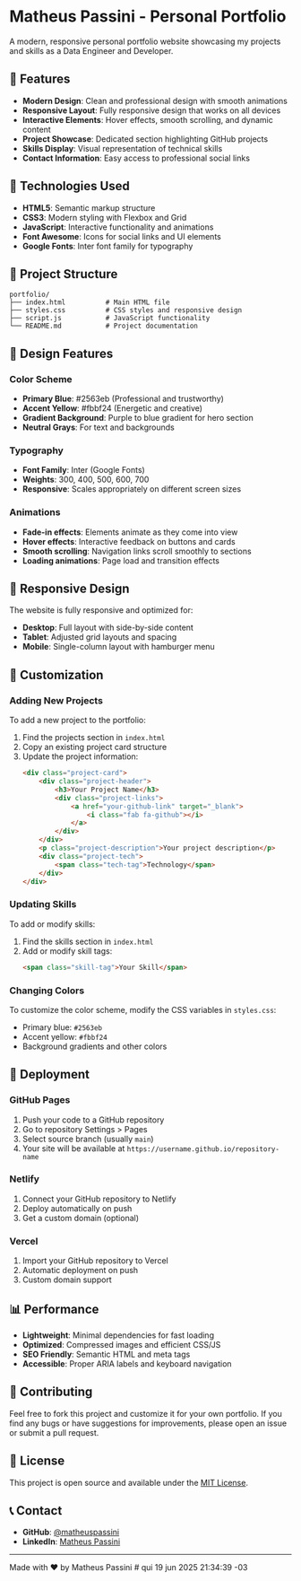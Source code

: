 # Matheus Passini - Personal Portfolio

A modern, responsive personal portfolio website showcasing my projects and skills as a Data Engineer and Developer.

## 🌟 Features

- **Modern Design**: Clean and professional design with smooth animations
- **Responsive Layout**: Fully responsive design that works on all devices
- **Interactive Elements**: Hover effects, smooth scrolling, and dynamic content
- **Project Showcase**: Dedicated section highlighting GitHub projects
- **Skills Display**: Visual representation of technical skills
- **Contact Information**: Easy access to professional social links

## 🚀 Technologies Used

- **HTML5**: Semantic markup structure
- **CSS3**: Modern styling with Flexbox and Grid
- **JavaScript**: Interactive functionality and animations
- **Font Awesome**: Icons for social links and UI elements
- **Google Fonts**: Inter font family for typography

## 📁 Project Structure

```
portfolio/
├── index.html          # Main HTML file
├── styles.css          # CSS styles and responsive design
├── script.js           # JavaScript functionality
└── README.md           # Project documentation
```

## 🎨 Design Features

### Color Scheme
- **Primary Blue**: #2563eb (Professional and trustworthy)
- **Accent Yellow**: #fbbf24 (Energetic and creative)
- **Gradient Background**: Purple to blue gradient for hero section
- **Neutral Grays**: For text and backgrounds

### Typography
- **Font Family**: Inter (Google Fonts)
- **Weights**: 300, 400, 500, 600, 700
- **Responsive**: Scales appropriately on different screen sizes

### Animations
- **Fade-in effects**: Elements animate as they come into view
- **Hover effects**: Interactive feedback on buttons and cards
- **Smooth scrolling**: Navigation links scroll smoothly to sections
- **Loading animations**: Page load and transition effects

## 📱 Responsive Design

The website is fully responsive and optimized for:
- **Desktop**: Full layout with side-by-side content
- **Tablet**: Adjusted grid layouts and spacing
- **Mobile**: Single-column layout with hamburger menu

## 🔧 Customization

### Adding New Projects
To add a new project to the portfolio:

1. Find the projects section in `index.html`
2. Copy an existing project card structure
3. Update the project information:
   ```html
   <div class="project-card">
       <div class="project-header">
           <h3>Your Project Name</h3>
           <div class="project-links">
               <a href="your-github-link" target="_blank">
                   <i class="fab fa-github"></i>
               </a>
           </div>
       </div>
       <p class="project-description">Your project description</p>
       <div class="project-tech">
           <span class="tech-tag">Technology</span>
       </div>
   </div>
   ```

### Updating Skills
To add or modify skills:

1. Find the skills section in `index.html`
2. Add or modify skill tags:
   ```html
   <span class="skill-tag">Your Skill</span>
   ```

### Changing Colors
To customize the color scheme, modify the CSS variables in `styles.css`:
- Primary blue: `#2563eb`
- Accent yellow: `#fbbf24`
- Background gradients and other colors

## 🚀 Deployment

### GitHub Pages
1. Push your code to a GitHub repository
2. Go to repository Settings > Pages
3. Select source branch (usually `main`)
4. Your site will be available at `https://username.github.io/repository-name`

### Netlify
1. Connect your GitHub repository to Netlify
2. Deploy automatically on push
3. Get a custom domain (optional)

### Vercel
1. Import your GitHub repository to Vercel
2. Automatic deployment on push
3. Custom domain support

## 📊 Performance

- **Lightweight**: Minimal dependencies for fast loading
- **Optimized**: Compressed images and efficient CSS/JS
- **SEO Friendly**: Semantic HTML and meta tags
- **Accessible**: Proper ARIA labels and keyboard navigation

## 🤝 Contributing

Feel free to fork this project and customize it for your own portfolio. If you find any bugs or have suggestions for improvements, please open an issue or submit a pull request.

## 📄 License

This project is open source and available under the [MIT License](LICENSE).

## 📞 Contact

- **GitHub**: [@matheuspassini](https://github.com/matheuspassini)
- **LinkedIn**: [Matheus Passini](https://linkedin.com/in/matheus-passini/)

---

Made with ❤️ by Matheus Passini # qui 19 jun 2025 21:34:39 -03
